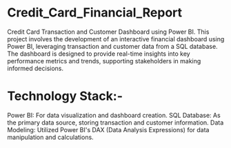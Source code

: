 # Credit_Card_Financial_Report
Credit Card Transaction and Customer Dashboard using Power BI. 
This project involves the development of an interactive financial dashboard using Power BI, leveraging transaction and customer data from a SQL database. The dashboard is designed to provide real-time insights into key performance metrics and trends, supporting stakeholders in making informed decisions.


# Technology Stack:-
Power BI: For data visualization and dashboard creation.
SQL Database: As the primary data source, storing transaction and customer information.
Data Modeling: Utilized Power BI's DAX (Data Analysis Expressions) for data manipulation and calculations.


